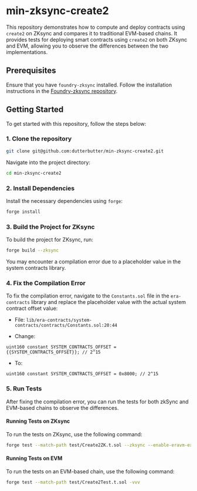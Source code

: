 # min-zksync-create2

This repository demonstrates how to compute and deploy contracts using `create2` on ZKsync and compares it to traditional EVM-based chains. It provides tests for deploying smart contracts using `create2` on both ZKsync and EVM, allowing you to observe the differences between the two implementations.

## Prerequisites

Ensure that you have `foundry-zksync` installed. Follow the installation instructions in the [Foundry-zksync repository](https://github.com/matter-labs/foundry-zksync?tab=readme-ov-file#quick-install).

## Getting Started

To get started with this repository, follow the steps below:

### 1. Clone the repository

```bash
git clone git@github.com:dutterbutter/min-zksync-create2.git
```

Navigate into the project directory:

```bash
cd min-zksync-create2
```

### 2. Install Dependencies

Install the necessary dependencies using `forge`:

```bash
forge install
```

### 3. Build the Project for ZKsync

To build the project for ZKsync, run:

```bash
forge build --zksync
```

You may encounter a compilation error due to a placeholder value in the system contracts library.

### 4. Fix the Compilation Error

To fix the compilation error, navigate to the `Constants.sol` file in the `era-contracts` library and replace the placeholder value with the actual system contract offset value:

- File: `lib/era-contracts/system-contracts/contracts/Constants.sol:20:44`
  
- Change:

```solidity
uint160 constant SYSTEM_CONTRACTS_OFFSET = {{SYSTEM_CONTRACTS_OFFSET}}; // 2^15
```

- To:

```solidity
uint160 constant SYSTEM_CONTRACTS_OFFSET = 0x8000; // 2^15
```

### 5. Run Tests

After fixing the compilation error, you can run the tests for both zkSync and EVM-based chains to observe the differences.

#### Running Tests on ZKsync

To run the tests on ZKsync, use the following command:

```bash
forge test --match-path test/Create2ZK.t.sol --zksync --enable-eravm-extensions -vvvv
```

#### Running Tests on EVM

To run the tests on an EVM-based chain, use the following command:

```bash
forge test --match-path test/Create2Test.t.sol -vvv
```
